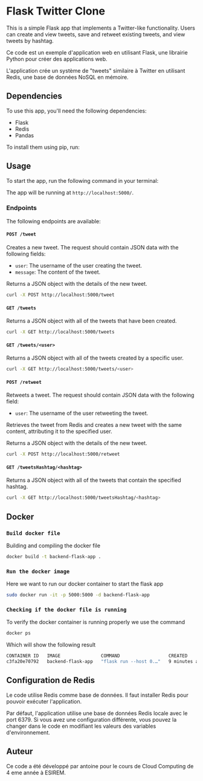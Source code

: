 
# Flask Twitter Clone

This is a simple Flask app that implements a Twitter-like functionality. Users can create and view tweets, save and retweet existing tweets, and view tweets by hashtag.

Ce code est un exemple d'application web en utilisant Flask, une librairie Python pour créer des applications web.

L'application crée un système de "tweets" similaire à Twitter en utilisant Redis, une base de données NoSQL en mémoire.

## Dependencies

To use this app, you'll need the following dependencies:

- Flask
- Redis
- Pandas

To install them using pip, run:

## Usage

To start the app, run the following command in your terminal:

The app will be running at `http://localhost:5000/`.

### Endpoints

The following endpoints are available:

#### `POST /tweet`

Creates a new tweet. The request should contain JSON data with the following fields:

- `user`: The username of the user creating the tweet.
- `message`: The content of the tweet.

Returns a JSON object with the details of the new tweet.

```bash
curl -X POST http://localhost:5000/tweet
```

#### `GET /tweets`

Returns a JSON object with all of the tweets that have been created.

```bash
curl -X GET http://localhost:5000/tweets
```

#### `GET /tweets/<user>`

Returns a JSON object with all of the tweets created by a specific user.

```bash
curl -X GET http://localhost:5000/tweets/<user>
```

#### `POST /retweet`

Retweets a tweet. The request should contain JSON data with the following field:

- `user`: The username of the user retweeting the tweet.

Retrieves the tweet from Redis and creates a new tweet with the same content, attributing it to the specified user.

Returns a JSON object with the details of the new tweet.

```bash
curl -X POST http://localhost:5000/retweet
```

#### `GET /tweetsHashtag/<hashtag>`

Returns a JSON object with all of the tweets that contain the specified hashtag.

```bash
curl -X GET http://localhost:5000/tweetsHashtag/<hashtag>
```

## Docker

### `Build docker file`

Building and compiling the docker file

```bash
docker build -t backend-flask-app . 
```

### `Run the docker image`

Here we want to run our docker container to start the flask app

```bash
sudo docker run -it -p 5000:5000 -d backend-flask-app
```

### `Checking if the docker file is running`

To verify the docker container is running properly we use the command

```bash
docker ps
```

Which will show the following result

```bash
CONTAINER ID   IMAGE               COMMAND                  CREATED         STATUS         PORTS                                       NAMES
c3fa20e70792   backend-flask-app   "flask run --host 0.…"   9 minutes ago   Up 9 minutes   0.0.0.0:5000->5000/tcp, :::5000->5000/tcp   stoic_sanderson
```

## Configuration de Redis

Le code utilise Redis comme base de données. Il faut installer Redis pour pouvoir exécuter l'application.

Par défaut, l'application utilise une base de données Redis locale avec le port 6379. Si vous avez une configuration différente, vous pouvez la changer dans le code en modifiant les valeurs des variables d'environnement.

## Auteur

Ce code a été développé par antoine pour le cours de Cloud Computing de 4 eme année à ESIREM.
